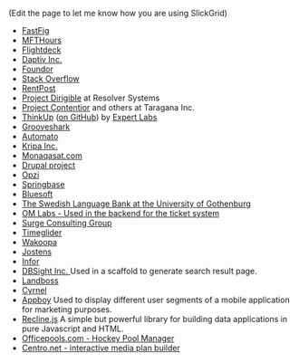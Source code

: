 (Edit the page to let me know how you are using SlickGrid)

<ul>
<li><a href="https://www.fastfig.com" target="_blank">FastFig</a></li>
<li><a href="https://www.mfthours.com" target="_blank">MFTHours</a></li>
<Li><a href="http://flightdeckapp.com" target="_blank">Flightdeck</a></li>
<li><a href="http://www.daptiv.com" target="_blank">Daptiv Inc.</a></li>
<li><a href="http://www.foundor.com" target="_blank">Foundor</a></li>
<li><a href="http://odata.stackexchange.com" target="_blank">Stack Overflow</a></li>
<li><a href="http://rentpost.com" target="_blank">RentPost</a></li>
<li><a href="http://projectdirigible.com/">Project Dirigible</a> at Resolver Systems</li>
<li><a href="http://contentior.com/">Project Contentior</a> and others at Taragana Inc.</li>
<li><a href="http://thinkupapp.com/">ThinkUp</a> (<a href="http://github.com/ginatrapani/thinkup">on GitHub</a>) by <a href="http://expertlabs.org/">Expert Labs</a></li>
<li><a href="http://listen.grooveshark.com" target="_blank">Grooveshark</a></li>
<li><a href="http://automa.to" target="_blank">Automato</a></li>
<li><a href="http://www.kripa.com" target="_blank">Kripa Inc.</a></li>
<li><a href="http://www.monaqasat.com" target="_blank">Monaqasat.com</a></li>
<li><a href="http://drupal.org/project/slickgrid" target="_blank">Drupal project</a></li>
<li><a href="http://www.opzi.com" target="_blank">Opzi</a></li>
<li><a href="http://www.springbase.com" target="_blank">Springbase</a></li>
<li><a href="http://www.bluesoft.com.br" target="_blank">Bluesoft</a></li>
<li><a href="http://spraakbanken.gu.se/korp/" target="_blank">The Swedish Language Bank at the University of Gothenburg</a>
<li><a href="http://www.om-manager.com" target="_blank">OM Labs - Used in the backend for the ticket system</a></li>
<li><a href="http://www.surgeforward.com/" target="_blank">Surge Consulting Group</a></li>
<li><a href="http://www.timeglider.com/" target="_blank">Timeglider</a></li>
<li><a href="http://www.wakoopa.com/" target="_blank">Wakoopa</a></li>
<li><a href="http://www.jostens.com/" target="_blank">Jostens</a></li>
<li><a href="http://www.infor.com/" target="_blank">Infor</a></li>
<li><a href="http://www.dbsight.net" target="_blank">DBSight Inc. </a> Used in a scaffold to generate search result page.</li>
<li><a href="http://www.landboss.com" target="_blank">Landboss</a></li>
<li><a href="http://www.cyrnel.com" target="_blank">Cyrnel</a></li>
<li><a href="https://www.appboy.com" target="_blank">Appboy</a> Used to display different user segments of a mobile application for marketing purposes.</li>
<li><a href="http://reclinejs.com/" target="_blank">Recline.js</a> A simple but powerful library for building data applications in pure Javascript and HTML.</li>
<li><a href="http://www.officepools.com" target="_blank">Officepools.com - Hockey Pool Manager</a></li>
<li><a href="http://www.centro.net" target="_blank">Centro.net - interactive media plan builder</a></li>
</ul>